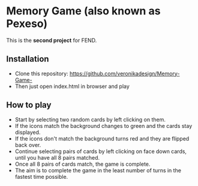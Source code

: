 # Memory Game (also known as Pexeso)
This is the **second project** for FEND.

## Installation
- Clone this repository: https://github.com/veronikadesign/Memory-Game-
- Then just open index.html in browser and play 

## How to play
- Start by selecting two random cards by left clicking on them.
- If the icons match the background changes to green and the cards stay displayed. 
- If the icons don't match the background turns red and they are flipped back over.
- Continue selecting pairs of cards by left clicking on face down cards, until you have all 8 pairs matched.
- Once all 8 pairs of cards match, the game is complete.
- The aim is to complete the game in the least number of turns in the fastest time possible.
